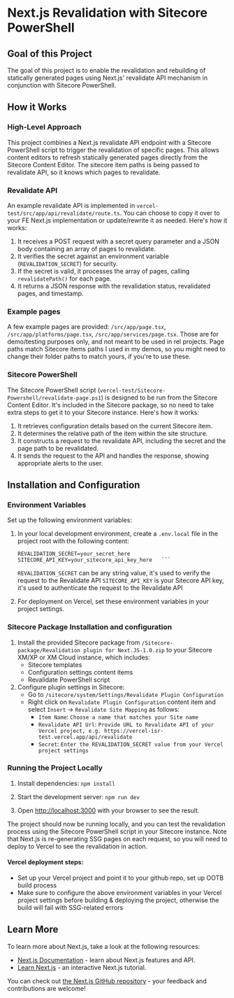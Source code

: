 # Next.js Revalidation with Sitecore PowerShell

## Goal of this Project

The goal of this project is to enable the revalidation and rebuilding of statically generated pages using Next.js' revalidate API mechanism in conjunction with Sitecore PowerShell.

## How it Works

### High-Level Approach

This project combines a Next.js revalidate API endpoint with a Sitecore PowerShell script to trigger the revalidation of specific pages. This allows content editors to refresh statically generated pages directly from the Sitecore Content Editor. The sitecore item paths is being passed to revalidate API, so it knows which pages to revalidate.

### Revalidate API

An example revalidate API is implemented in `vercel-test/src/app/api/revalidate/route.ts`. You can choose to copy it over to your FE Next.js implementation or update/rewrite it as needed.
Here's how it works:

1. It receives a POST request with a secret query parameter and a JSON body containing an array of pages to revalidate.
2. It verifies the secret against an environment variable (`REVALIDATION_SECRET`) for security.
3. If the secret is valid, it processes the array of pages, calling `revalidatePath()` for each page.
4. It returns a JSON response with the revalidation status, revalidated pages, and timestamp.

### Example pages

A few example pages are provided: `/src/app/page.tsx`, `/src/app/platforms/page.tsx`, `/src/app/services/page.tsx`. Those are for demo/testing purposes only, and not meant to be used in rel projects. Page paths match Sitecore items paths I used in my demos, so you might need to change their folder paths to match yours, if you're to use these.

### Sitecore PowerShell

The Sitecore PowerShell script (`vercel-test/Sitecore-Powershell/revalidate-page.ps1`) is designed to be run from the Sitecore Content Editor. It's included in the Sitecore package, so no need to take extra steps to get it to your Sitecore instance. Here's how it works:

1. It retrieves configuration details based on the current Sitecore item.
2. It determines the relative path of the item within the site structure.
3. It constructs a request to the revalidate API, including the secret and the page path to be revalidated.
4. It sends the request to the API and handles the response, showing appropriate alerts to the user.

## Installation and Configuration

### Environment Variables

Set up the following environment variables:

1. In your local development environment, create a `.env.local` file in the project root with the following content:

   ````
   REVALIDATION_SECRET=your_secret_here
   SITECORE_API_KEY=your_sitecore_api_key_here   ```
   ````

   `REVALIDATION_SECRET` can be any string value, it's used to verify the request to the Revalidate API
   `SITECORE_API_KEY` is your Sitecore API key, it's used to authenticate the request to the Revalidate API

2. For deployment on Vercel, set these environment variables in your project settings.

### Sitecore Package Installation and configuration

1. Install the provided Sitecore package from `/Sitecore-package/Revalidation plugin for Next.JS-1.0.zip` to your Sitecore XM/XP or XM Cloud instance, which includes:
   - Sitecore templates
   - Configuration settings content items
   - Revalidate PowerShell script
2. Configure plugin settings in Sitecore:
   - Go to `/sitecore/system/Settings/Revalidate Plugin Configuration`
   - Right click on `Revalidate Plugin Configuration` content item and select `Insert` -> `Revalidate Site Mapping` as follows:
     - `Item Name`: `Choose a name that matches your Site name`
     - `Revalidate API Url`: `Provide URL to Revalidate API of your Vercel project, e.g. https://vercel-isr-test.vercel.app/api/revalidate`
     - `Secret`: `Enter the REVALIDATION_SECRET value from your Vercel project settings`

### Running the Project Locally

1. Install dependencies: `npm install  `

2. Start the development server: `npm run dev  `
3. Open [http://localhost:3000](http://localhost:3000) with your browser to see the result.

The project should now be running locally, and you can test the revalidation process using the Sitecore PowerShell script in your Sitecore instance.
Note that Next.js is re-generating SSG pages on each request, so you will need to deploy to Vercel to see the revalidation in action.

#### Vercel deployment steps:

- Set up your Vercel project and point it to your github repo, set up OOTB build process
- Make sure to configure the above environment variables in your Vercel project settings before building & deploying the project, otherwise the build will fail with SSG-related errors

## Learn More

To learn more about Next.js, take a look at the following resources:

- [Next.js Documentation](https://nextjs.org/docs) - learn about Next.js features and API.
- [Learn Next.js](https://nextjs.org/learn) - an interactive Next.js tutorial.

You can check out [the Next.js GitHub repository](https://github.com/vercel/next.js) - your feedback and contributions are welcome!
